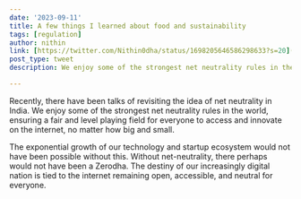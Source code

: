 ```yaml
---
date: '2023-09-11'
title: A few things I learned about food and sustainability 
tags: [regulation]
author: nithin
link: [https://twitter.com/Nithin0dha/status/1698205646586298633?s=20](https://x.com/Nithin0dha/status/1701560544442953862?s=20)
post_type: tweet
description: We enjoy some of the strongest net neutrality rules in the world...

---
```


Recently, there have been talks of revisiting the idea of net neutrality in India. We enjoy some of the strongest net neutrality rules in the world, ensuring a fair and level playing field for everyone to access and innovate on the internet, no matter how big and small. 

The exponential growth of our technology and startup ecosystem would not have been possible without this. Without net-neutrality, there perhaps would not have been a Zerodha. The destiny of our increasingly digital nation is tied to the internet remaining open, accessible, and neutral for everyone.

